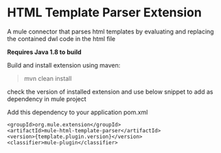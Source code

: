 # HTML Template Parser Extension
A mule connector that parses html templates by evaluating and replacing the contained dwl code in the html file

**Requires Java 1.8 to build**

Build and install extension using maven:
> mvn clean install

check the version of installed extension and use below snippet to add as dependency in mule project

Add this dependency to your application pom.xml

```
<groupId>org.mule.extension</groupId>
<artifactId>mule-html-template-parser</artifactId>
<version>{template.plugin.version}</version>
<classifier>mule-plugin</classifier>

```

